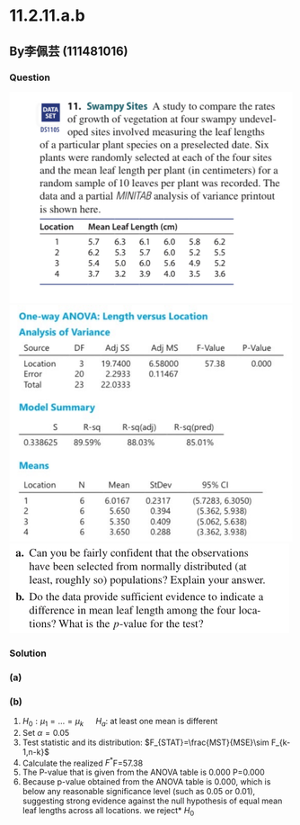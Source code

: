 # 11.2.11.a.b
## By李佩芸 (111481016) 

### Question
![image](https://github.com/HWTeng-Course/202402-Statistics/blob/main/Images/ED29269B-D192-4516-BCC8-6EBFF6146FC0.jpeg)
![image](https://github.com/HWTeng-Course/202402-Statistics/blob/main/Images/S__41779228.jpg)
![image](https://github.com/HWTeng-Course/202402-Statistics/blob/main/Images/0EFE3636-5608-4374-A97D-9740A8E364B0.jpeg)
### Solution

### (a) 


### (b) 
1. $H_0:\mu_1=…=\mu_k$ &emsp; $H_a:$ at least one mean is different
2. Set  $\alpha=0.05$
3. Test statistic and its distribution: $F_{STAT}=\frac{MST}{MSE}\sim F_{k-1,n-k}$
4. Calculate the realized $F^*$F=57.38
5. The P-value that is given from the ANOVA table is 0.000 P=0.000
6. Because p-value obtained from the ANOVA table is 0.000, which is below any reasonable significance level (such as 0.05 or 0.01), suggesting strong evidence against the null hypothesis of equal mean leaf lengths across all locations. we reject* $H_0$ 

